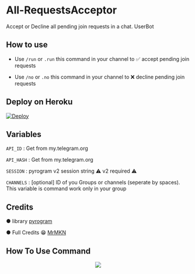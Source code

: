 # All-RequestsAcceptor

Accept or Decline all pending join requests in a chat. UserBot

## How to use

* Use `/run` or `.run` this command in your channel to ✅️ accept pending join requests               

* Use `/no` or `.no`  this command in your channel to ❌️ decline pending join requests

## Deploy on Heroku
[![Deploy](https://www.herokucdn.com/deploy/button.svg)](https://heroku.com/deploy?template=https://https://github.com/AloneXBots/AutoAcceptor)               

## Variables

`API_ID` : Get from my.telegram.org

`API_HASH` : Get from my.telegram.org

`SESSION` : pyrogram v2 session string ⚠️ v2 required ⚠️

`CHANNELS` : [optional] ID of you Groups or channels (seperate by spaces). This variable is command work only in your group              

## Credits


● library [pyrogram](https://docs.pyrogram.org)

● Full Credits 😁 [MrMKN](https://github.com/MrMKN)

## How To Use Command 
<p align="center">
    <img src="https://graph.org/file/a2a25a5059be1edf981b8.jpg">
</p>

